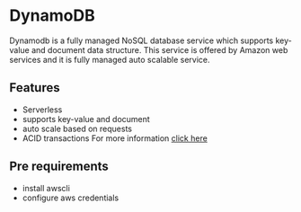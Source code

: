 # DynamoDB
Dynamodb is a fully managed NoSQL database service which supports key-value and document data structure. This service is offered by Amazon web services and it is fully managed auto scalable service.

## Features
- Serverless
- supports key-value and document
- auto scale based on requests
- ACID transactions
For more information [click here](https://aws.amazon.com/dynamodb/features/)

## Pre requirements
- install awscli
- configure aws credentials